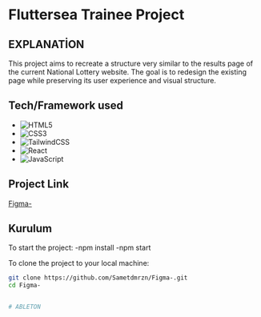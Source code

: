 # Fluttersea Trainee Project

## EXPLANATİON
This project aims to recreate a structure very similar to the results page of the current National Lottery website.
The goal is to redesign the existing page while preserving its user experience and visual structure.

## Tech/Framework used
- ![HTML5](https://img.shields.io/badge/HTML5-E34F26?logo=html5&logoColor=white)
- ![CSS3](https://img.shields.io/badge/CSS3-1572B6?logo=css3&logoColor=white)
- ![TailwindCSS](https://img.shields.io/badge/Tailwind%20CSS-38B2AC?logo=tailwind-css&logoColor=white)
- ![React](https://img.shields.io/badge/React-61DAFB?logo=react&logoColor=black)
- ![JavaScript](https://img.shields.io/badge/JavaScript-F7DF1E?logo=javascript&logoColor=black)


## Project Link
[Figma-](https://github.com/Sametdmrzn/Figma-)


## Kurulum

To start the project:
-npm install
-npm start

To clone the project to your local machine:

```bash
git clone https://github.com/Sametdmrzn/Figma-.git
cd Figma-


# ABLETON
